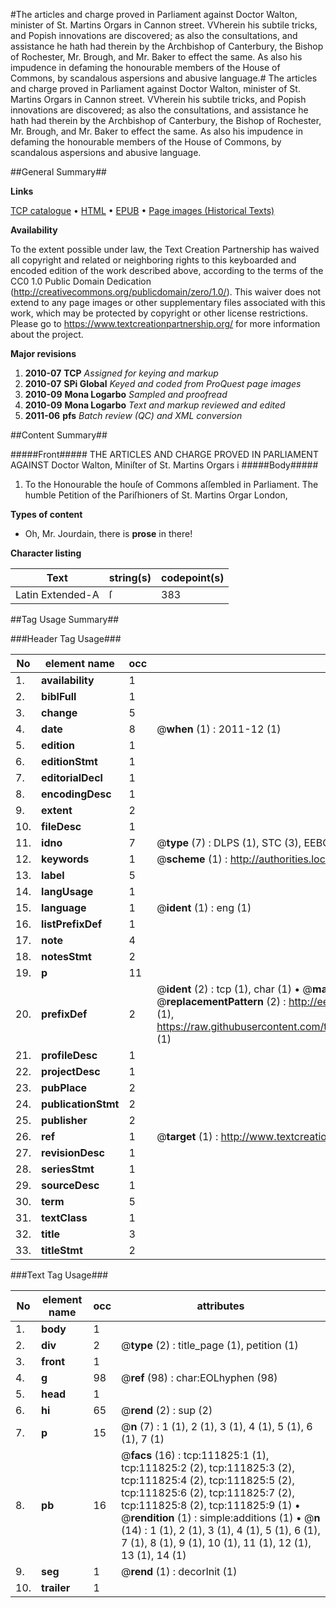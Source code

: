 #The articles and charge proved in Parliament against Doctor Walton, minister of St. Martins Orgars in Cannon street. VVherein his subtile tricks, and Popish innovations are discovered; as also the consultations, and assistance he hath had therein by the Archbishop of Canterbury, the Bishop of Rochester, Mr. Brough, and Mr. Baker to effect the same. As also his impudence in defaming the honourable members of the House of Commons, by scandalous aspersions and abusive language.#
The articles and charge proved in Parliament against Doctor Walton, minister of St. Martins Orgars in Cannon street. VVherein his subtile tricks, and Popish innovations are discovered; as also the consultations, and assistance he hath had therein by the Archbishop of Canterbury, the Bishop of Rochester, Mr. Brough, and Mr. Baker to effect the same. As also his impudence in defaming the honourable members of the House of Commons, by scandalous aspersions and abusive language.

##General Summary##

**Links**

[TCP catalogue](http://www.ota.ox.ac.uk/tcp/)  • 
[HTML](http://tei.it.ox.ac.uk/tcp/Texts-HTML/free/A75/A75633.html)  • 
[EPUB](http://tei.it.ox.ac.uk/tcp/Texts-EPUB/free/A75/A75633.epub) • 
[Page images (Historical Texts)](https://historicaltexts.jisc.ac.uk/eebo-99859729e)

**Availability**

To the extent possible under law, the Text Creation Partnership has waived all copyright and related or neighboring rights to this keyboarded and encoded edition of the work described above, according to the terms of the CC0 1.0 Public Domain Dedication (http://creativecommons.org/publicdomain/zero/1.0/). This waiver does not extend to any page images or other supplementary files associated with this work, which may be protected by copyright or other license restrictions. Please go to https://www.textcreationpartnership.org/ for more information about the project.

**Major revisions**

1. __2010-07__ __TCP__ *Assigned for keying and markup*
1. __2010-07__ __SPi Global__ *Keyed and coded from ProQuest page images*
1. __2010-09__ __Mona Logarbo__ *Sampled and proofread*
1. __2010-09__ __Mona Logarbo__ *Text and markup reviewed and edited*
1. __2011-06__ __pfs__ *Batch review (QC) and XML conversion*

##Content Summary##

#####Front#####
THE ARTICLES AND CHARGE PROVED IN PARLIAMENT AGAINST Doctor Walton, Miniſter of St. Martins Orgars i
#####Body#####

1. To the Honourable the houſe of Commons aſſembled in Parliament. The humble Petition of the Pariſhioners of St. Martins Orgar London,

**Types of content**

  * Oh, Mr. Jourdain, there is **prose** in there!

**Character listing**


|Text|string(s)|codepoint(s)|
|---|---|---|
|Latin Extended-A|ſ|383|

##Tag Usage Summary##

###Header Tag Usage###

|No|element name|occ|attributes|
|---|---|---|---|
|1.|__availability__|1||
|2.|__biblFull__|1||
|3.|__change__|5||
|4.|__date__|8| @__when__ (1) : 2011-12 (1)|
|5.|__edition__|1||
|6.|__editionStmt__|1||
|7.|__editorialDecl__|1||
|8.|__encodingDesc__|1||
|9.|__extent__|2||
|10.|__fileDesc__|1||
|11.|__idno__|7| @__type__ (7) : DLPS (1), STC (3), EEBO-CITATION (1), PROQUEST (1), VID (1)|
|12.|__keywords__|1| @__scheme__ (1) : http://authorities.loc.gov/ (1)|
|13.|__label__|5||
|14.|__langUsage__|1||
|15.|__language__|1| @__ident__ (1) : eng (1)|
|16.|__listPrefixDef__|1||
|17.|__note__|4||
|18.|__notesStmt__|2||
|19.|__p__|11||
|20.|__prefixDef__|2| @__ident__ (2) : tcp (1), char (1)  •  @__matchPattern__ (2) : ([0-9\-]+):([0-9IVX]+) (1), (.+) (1)  •  @__replacementPattern__ (2) : http://eebo.chadwyck.com/downloadtiff?vid=$1&page=$2 (1), https://raw.githubusercontent.com/textcreationpartnership/Texts/master/tcpchars.xml#$1 (1)|
|21.|__profileDesc__|1||
|22.|__projectDesc__|1||
|23.|__pubPlace__|2||
|24.|__publicationStmt__|2||
|25.|__publisher__|2||
|26.|__ref__|1| @__target__ (1) : http://www.textcreationpartnership.org/docs/. (1)|
|27.|__revisionDesc__|1||
|28.|__seriesStmt__|1||
|29.|__sourceDesc__|1||
|30.|__term__|5||
|31.|__textClass__|1||
|32.|__title__|3||
|33.|__titleStmt__|2||


###Text Tag Usage###

|No|element name|occ|attributes|
|---|---|---|---|
|1.|__body__|1||
|2.|__div__|2| @__type__ (2) : title_page (1), petition (1)|
|3.|__front__|1||
|4.|__g__|98| @__ref__ (98) : char:EOLhyphen (98)|
|5.|__head__|1||
|6.|__hi__|65| @__rend__ (2) : sup (2)|
|7.|__p__|15| @__n__ (7) : 1 (1), 2 (1), 3 (1), 4 (1), 5 (1), 6 (1), 7 (1)|
|8.|__pb__|16| @__facs__ (16) : tcp:111825:1 (1), tcp:111825:2 (2), tcp:111825:3 (2), tcp:111825:4 (2), tcp:111825:5 (2), tcp:111825:6 (2), tcp:111825:7 (2), tcp:111825:8 (2), tcp:111825:9 (1)  •  @__rendition__ (1) : simple:additions (1)  •  @__n__ (14) : 1 (1), 2 (1), 3 (1), 4 (1), 5 (1), 6 (1), 7 (1), 8 (1), 9 (1), 10 (1), 11 (1), 12 (1), 13 (1), 14 (1)|
|9.|__seg__|1| @__rend__ (1) : decorInit (1)|
|10.|__trailer__|1||
